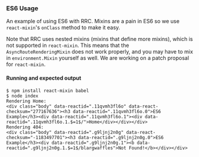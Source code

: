 ### ES6 Usage

An example of using ES6 with RRC. Mixins are a pain in ES6 so we use `react-mixin`'s `onClass` method
to make it easy.

Note that RRC uses nested mixins (mixins that define more mixins), which is not supported in `react-mixin`.
This means that the `AsyncRouteRenderingMixin` does not work properly, and you may have to mix in `environment.Mixin`
yourself as well. We are working on a patch proposal for `react-mixin`.

#### Running and expected output

```
$ npm install react-mixin babel
$ node index
Rendering Home:
<div class="body" data-reactid=".11qvmh3fl6o" data-react-checksum="277167636"><h3 data-reactid=".11qvmh3fl6o.0">ES6 Example</h3><div data-reactid=".11qvmh3fl6o.1"><div data-reactid=".11qvmh3fl6o.1.$=1$/">Home</div></div></div>
Rendering 404:
<div class="body" data-reactid=".g9ljnj2n0g" data-react-checksum="-1183497701"><h3 data-reactid=".g9ljnj2n0g.0">ES6 Example</h3><div data-reactid=".g9ljnj2n0g.1"><b data-reactid=".g9ljnj2n0g.1.$=1$/blargwaffles">Not Found!</b></div></div>
```
